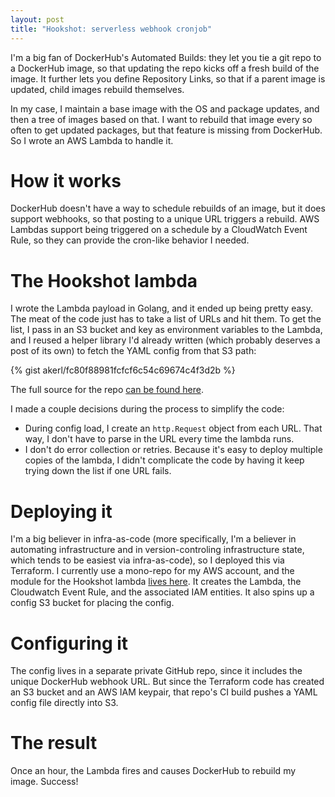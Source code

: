 ```yaml
---
layout: post
title: "Hookshot: serverless webhook cronjob"
---
```


I'm a big fan of DockerHub's Automated Builds: they let you tie a git repo to a DockerHub image, so that updating the repo kicks off a fresh build of the image. It further lets you define Repository Links, so that if a parent image is updated, child images rebuild themselves.

In my case, I maintain a base image with the OS and package updates, and then a tree of images based on that. I want to rebuild that image every so often to get updated packages, but that feature is missing from DockerHub. So I wrote an AWS Lambda to handle it.

<!--more-->

How it works
============

DockerHub doesn't have a way to schedule rebuilds of an image, but it does support webhooks, so that posting to a unique URL triggers a rebuild. AWS Lambdas support being triggered on a schedule by a CloudWatch Event Rule, so they can provide the cron-like behavior I needed.

The Hookshot lambda
===============

I wrote the Lambda payload in Golang, and it ended up being pretty easy. The meat of the code just has to take a list of URLs and hit them. To get the list, I pass in an S3 bucket and key as environment variables to the Lambda, and I reused a helper library I'd already written (which probably deserves a post of its own) to fetch the YAML config from that S3 path:

{% gist akerl/fc80f88981fcfcf6c54c69674c4f3d2b %}

The full source for the repo [can be found here](https://github.com/akerl/hookshot).

I made a couple decisions during the process to simplify the code:

* During config load, I create an `http.Request` object from each URL. That way, I don't have to parse in the URL every time the lambda runs.
* I don't do error collection or retries. Because it's easy to deploy multiple copies of the lambda, I didn't complicate the code by having it keep trying down the list if one URL fails.

Deploying it
============

I'm a big believer in infra-as-code (more specifically, I'm a believer in automating infrastructure and in version-controling infrastructure state, which tends to be easiest via infra-as-code), so I deployed this via Terraform. I currently use a mono-repo for my AWS account, and the module for the Hookshot lambda [lives here](https://github.com/akerl/aws-account/tree/04d515b/modules/hookshot). It creates the Lambda, the Cloudwatch Event Rule, and the associated IAM entities. It also spins up a config S3 bucket for placing the config.

Configuring it
==============

The config lives in a separate private GitHub repo, since it includes the unique DockerHub webhook URL. But since the Terraform code has created an S3 bucket and an AWS IAM keypair, that repo's CI build pushes a YAML config file directly into S3.

The result
==========

Once an hour, the Lambda fires and causes DockerHub to rebuild my image. Success!

